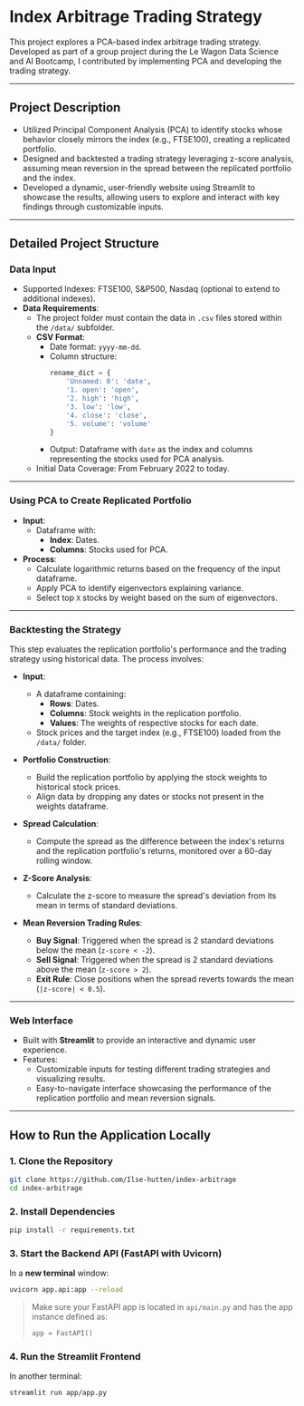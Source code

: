 # Index Arbitrage Trading Strategy

This project explores a PCA-based index arbitrage trading strategy.  
Developed as part of a group project during the Le Wagon Data Science and AI Bootcamp, I contributed by implementing PCA and developing the trading strategy.

---

## Project Description
- Utilized Principal Component Analysis (PCA) to identify stocks whose behavior closely mirrors the index (e.g., FTSE100), creating a replicated portfolio.
- Designed and backtested a trading strategy leveraging z-score analysis, assuming mean reversion in the spread between the replicated portfolio and the index.
- Developed a dynamic, user-friendly website using Streamlit to showcase the results, allowing users to explore and interact with key findings through customizable inputs.

---

## Detailed Project Structure

### **Data Input**
- Supported Indexes: FTSE100, S&P500, Nasdaq (optional to extend to additional indexes).
- **Data Requirements**:
  - The project folder must contain the data in `.csv` files stored within the `/data/` subfolder.
  - **CSV Format**:
    - Date format: `yyyy-mm-dd`.
    - Column structure:
      ```python
      rename_dict = {
          'Unnamed: 0': 'date',
          '1. open': 'open',
          '2. high': 'high',
          '3. low': 'low',
          '4. close': 'close',
          '5. volume': 'volume'
      }
      ```
    - Output: Dataframe with `date` as the index and columns representing the stocks used for PCA analysis.
  - Initial Data Coverage: From February 2022 to today.

---

### **Using PCA to Create Replicated Portfolio**
- **Input**:
  - Dataframe with:
    - **Index**: Dates.
    - **Columns**: Stocks used for PCA.
- **Process**:
  - Calculate logarithmic returns based on the frequency of the input dataframe.
  - Apply PCA to identify eigenvectors explaining variance.
  - Select top `X` stocks by weight based on the sum of eigenvectors.

---

### **Backtesting the Strategy**
This step evaluates the replication portfolio's performance and the trading strategy using historical data. The process involves:

- **Input**:
  - A dataframe containing:
    - **Rows**: Dates.
    - **Columns**: Stock weights in the replication portfolio.
    - **Values**: The weights of respective stocks for each date.
  - Stock prices and the target index (e.g., FTSE100) loaded from the `/data/` folder.

- **Portfolio Construction**:
  - Build the replication portfolio by applying the stock weights to historical stock prices.
  - Align data by dropping any dates or stocks not present in the weights dataframe.

- **Spread Calculation**:
  - Compute the spread as the difference between the index's returns and the replication portfolio's returns, monitored over a 60-day rolling window.

- **Z-Score Analysis**:
  - Calculate the z-score to measure the spread's deviation from its mean in terms of standard deviations.

- **Mean Reversion Trading Rules**:
  - **Buy Signal**: Triggered when the spread is 2 standard deviations below the mean (`z-score < -2`).
  - **Sell Signal**: Triggered when the spread is 2 standard deviations above the mean (`z-score > 2`).
  - **Exit Rule**: Close positions when the spread reverts towards the mean (`|z-score| < 0.5`).

---

### **Web Interface**
- Built with **Streamlit** to provide an interactive and dynamic user experience.
- Features:
  - Customizable inputs for testing different trading strategies and visualizing results.
  - Easy-to-navigate interface showcasing the performance of the replication portfolio and mean reversion signals.

---

## How to Run the Application Locally

### 1. Clone the Repository

```bash
git clone https://github.com/Ilse-hutten/index-arbitrage
cd index-arbitrage
```

### 2. Install Dependencies

```bash
pip install -r requirements.txt
```

### 3. Start the Backend API (FastAPI with Uvicorn)

In a **new terminal** window:

```bash
uvicorn app.api:app --reload 
```

> Make sure your FastAPI app is located in `api/main.py` and has the app instance defined as:
> ```python
> app = FastAPI()
> ```

### 4. Run the Streamlit Frontend

In another terminal:

```bash
streamlit run app/app.py
```



